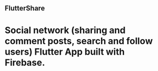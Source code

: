 ## FlutterShare
# Social network (sharing and comment posts, search and follow users) Flutter App built with Firebase.
